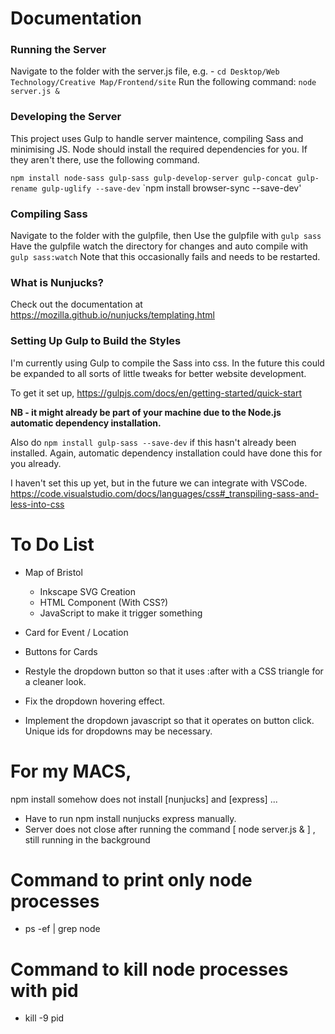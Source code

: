 # Documentation

### Running the Server

Navigate to the folder with the server.js file, e.g. - `cd Desktop/Web Technology/Creative Map/Frontend/site`
Run the following command: `node server.js &`

### Developing the Server

This project uses Gulp to handle server maintence, compiling Sass and minimising JS.
Node should install the required dependencies for you. If they aren't there, use the following command.

`npm install node-sass gulp-sass gulp-develop-server gulp-concat gulp-rename gulp-uglify --save-dev`
`npm install browser-sync --save-dev'

### Compiling Sass

Navigate to the folder with the gulpfile, then
Use the gulpfile with `gulp sass`
Have the gulpfile watch the directory for changes and auto compile with `gulp sass:watch`
Note that this occasionally fails and needs to be restarted.

### What is Nunjucks?

Check out the documentation at https://mozilla.github.io/nunjucks/templating.html

### Setting Up Gulp to Build the Styles
I'm currently using Gulp to compile the Sass into css. In the future this could be expanded to all sorts of little tweaks for better website development.

To get it set up,
https://gulpjs.com/docs/en/getting-started/quick-start

**NB - it might already be part of your machine due to the Node.js automatic dependency installation.**

Also do `npm install gulp-sass --save-dev` if this hasn't already been installed. Again, automatic dependency installation could have done this for you already.

I haven't set this up yet, but in the future we can integrate with VSCode.
https://code.visualstudio.com/docs/languages/css#_transpiling-sass-and-less-into-css

# To Do List

- Map of Bristol
  - Inkscape SVG Creation
  - HTML Component (With CSS?)
  - JavaScript to make it trigger something

- Card for Event / Location
- Buttons for Cards

- Restyle the dropdown button so that it uses :after with a CSS triangle for a cleaner look.
- Fix the dropdown hovering effect.
- Implement the dropdown javascript so that it operates on button click. Unique ids for dropdowns may be necessary.

# For my MACS, 
npm install somehow does not install [nunjucks] and [express] ... 
- Have to run npm install nunjucks express manually.
- Server does not close after running the command [ node server.js & ] , still running in the background 
# Command to print only node processes 
- ps -ef | grep node
# Command to kill node processes with pid 
- kill -9 pid
